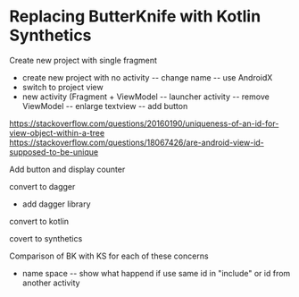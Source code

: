 # Replacing ButterKnife with Kotlin Synthetics


Create new project with single fragment
- create new project with no activity
-- change name
-- use AndroidX
- switch to project view
- new activity (Fragment + ViewModel
-- launcher activity
-- remove ViewModel
-- enlarge textview
-- add button

https://stackoverflow.com/questions/20160190/uniqueness-of-an-id-for-view-object-within-a-tree
https://stackoverflow.com/questions/18067426/are-android-view-id-supposed-to-be-unique


Add button and display counter

convert to dagger

- add dagger library

convert to kotlin

covert to synthetics

Comparison of BK with KS for each of these concerns
- name space
-- show what happend if use same id in "include" or id from another activity

